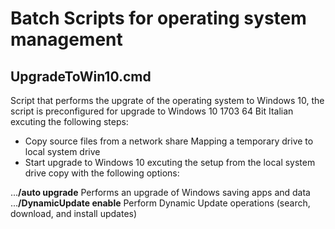 # Batch Scripts for operating system management

## UpgradeToWin10.cmd
Script that performs the upgrate of the operating system to Windows 10, the script is preconfigured for upgrade to Windows 10 1703 64 Bit Italian excuting the following steps:
- Copy source files from a network share Mapping a temporary drive to local system drive
- Start upgrade to Windows 10 excuting the setup from the local system drive copy with the following options:

...**/auto upgrade** Performs an upgrade of Windows saving apps and data
...**/DynamicUpdate enable** Perform Dynamic Update operations (search, download, and install updates)


